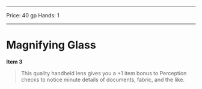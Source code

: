 
---
Price: 40 gp
Hands: 1


---

# Magnifying Glass

**Item 3**

> This quality handheld lens gives you a +1 item bonus to Perception checks to notice minute details of documents, fabric, and the like.
